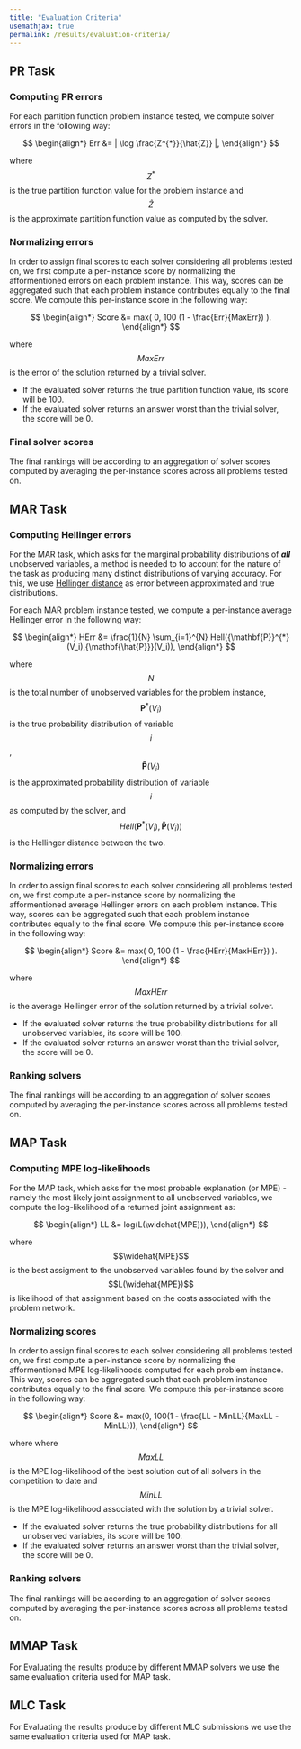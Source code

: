 ```yaml
---
title: "Evaluation Criteria"
usemathjax: true
permalink: /results/evaluation-criteria/
---
```


## PR Task
### Computing PR errors
For each partition function problem instance tested, we compute solver errors in the following way: <br>

$$ 
\begin{align*}
  Err &= | \log \frac{Z^{*}}{\hat{Z}} |,
\end{align*}
$$

where $$ Z^{*} $$ 
is the true partition function value for the problem instance and $$ \hat{Z} $$ is the approximate partition function value as computed by the solver.

### Normalizing errors
In order to assign final scores to each solver considering all problems tested on, we first compute a per-instance score by normalizing the afformentioned errors on each problem instance.  This way, scores can be aggregated such that each problem instance contributes equally to the final score.  We compute this per-instance score in the following way: <br>

$$ 
\begin{align*}
  Score &= max( 0,  100 (1 - \frac{Err}{MaxErr}) ).
\end{align*}
$$

where $$ MaxErr $$ 
is the error of the solution returned by a trivial solver.

* If the evaluated solver returns the true partition function value, its score will be 100.
* If the evaluated solver returns an answer worst than the trivial solver, the score will be 0.

### Final solver scores
The final rankings will be according to an aggregation of solver scores computed by averaging the per-instance scores across all problems tested on.

  
## MAR Task

### Computing Hellinger errors
  
For the MAR task, which asks for the marginal probability distributions of ***all*** unobserved variables, a method is needed to to account for the nature of the task as producing many distinct distributions of varying accuracy.  For this, we use [Hellinger distance](https://en.wikipedia.org/wiki/Hellinger_distance) as error between approximated and true distributions.

For each MAR problem instance tested, we compute a per-instance average Hellinger error in the following way: <br>

$$ 
\begin{align*}
 HErr &= \frac{1}{N} \sum_{i=1}^{N} Hell({\mathbf{P}}^{*}(V_i),{\mathbf{\hat{P}}}(V_i)),
\end{align*}
$$

where $$N$$ is the total number of unobserved variables for the problem instance, $$\mathbf{P}^{*}(V_i)$$ is the true probability distribution of variable $$i$$, $$\mathbf{\hat{P}}(V_i)$$ is the approximated probability distribution of variable $$i$$ as computed by the solver, and $$Hell({\mathbf{P}}^{*}(V_i),{\mathbf{\hat{P}}}(V_i))$$ is the Hellinger distance between the two. <br>

### Normalizing errors
In order to assign final scores to each solver considering all problems tested on, we first compute a per-instance score by normalizing the afformentioned average Hellinger errors on each problem instance.  This way, scores can be aggregated such that each problem instance contributes equally to the final score.  We compute this per-instance score in the following way: <br>

$$ 
\begin{align*}
  Score &= max( 0,  100 (1 - \frac{HErr}{MaxHErr}) ).
\end{align*}
$$

where $$ MaxHErr $$ 
is the average Hellinger error of the solution returned by a trivial solver.

* If the evaluated solver returns the true probability distributions for all unobserved variables, its score will be 100.
* If the evaluated solver returns an answer worst than the trivial solver, the score will be 0.

### Ranking solvers
The final rankings will be according to an aggregation of solver scores computed by averaging the per-instance scores across all problems tested on.
    
  
## MAP Task

### Computing MPE log-likelihoods

For the MAP task, which asks for the most probable explanation (or MPE) - namely the most likely joint assignment to all unobserved variables, we compute the log-likelihood of a returned joint assignment as: <br>

$$ 
\begin{align*}
 LL &= log(L(\widehat{MPE})),
\end{align*}
$$

where $$\widehat{MPE}$$ is the best assigment to the unobserved variables found by the solver and $$L(\widehat{MPE})$$ is likelihood of that assignment based on the costs associated with the problem network. <br>

### Normalizing scores
In order to assign final scores to each solver considering all problems tested on, we first compute a per-instance score by normalizing the afformentioned MPE log-likelihoods computed for each problem instance.  This way, scores can be aggregated such that each problem instance contributes equally to the final score.  We compute this per-instance score in the following way: <br>

$$ 
\begin{align*}
  Score &= max(0, 100(1 - \frac{LL - MinLL}{MaxLL - MinLL})),
\end{align*}
$$

where 
where $$ MaxLL $$  is the MPE log-likelihood of the best solution out of all solvers in the competition to date and 
$$ MinLL $$ is the MPE log-likelihood associated with the solution by a trivial solver.

* If the evaluated solver returns the true probability distributions for all unobserved variables, its score will be 100.
* If the evaluated solver returns an answer worst than the trivial solver, the score will be 0.

### Ranking solvers
The final rankings will be according to an aggregation of solver scores computed by averaging the per-instance scores across all problems tested on.


## MMAP Task
For Evaluating the results produce by different MMAP solvers we 
use the same evaluation criteria used for MAP task.


## MLC Task
For Evaluating the results produce by different MLC submissions we 
use the same evaluation criteria used for MAP task.
